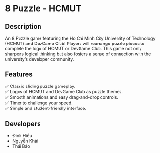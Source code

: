 # 8 Puzzle - HCMUT

## Description
An 8 Puzzle game featuring the Ho Chi Minh City University of Technology (HCMUT) and DevGame Club! Players will rearrange puzzle pieces to complete the logo of HCMUT or DevGame Club. This game not only sharpens logical thinking but also fosters a sense of connection with the university’s developer community.

## Features
✅ Classic sliding puzzle gameplay.  
✅ Logos of HCMUT and DevGame Club as puzzle themes.  
✅ Smooth animations and easy drag-and-drop controls.  
✅ Timer to challenge your speed.  
✅ Simple and student-friendly interface.  

## Developers
- Đinh Hiếu  
- Nguyễn Khải  
- Thái Bảo  


